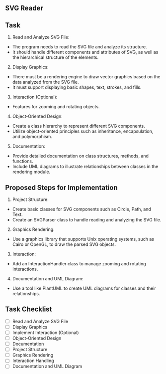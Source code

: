 SVG Reader
---

## Task

 1. Read and Analyze SVG File:

- The program needs to read the SVG file and analyze its structure.
- It should handle different components and attributes of SVG, as well as the hierarchical structure of the elements.

 2. Display Graphics:

- There must be a rendering engine to draw vector graphics based on the data analyzed from the SVG file.
- It must support displaying basic shapes, text, strokes, and fills.

 3. Interaction (Optional):

- Features for zooming and rotating objects.

 4. Object-Oriented Design:

- Create a class hierarchy to represent different SVG components.
- Utilize object-oriented principles such as inheritance, encapsulation, and polymorphism.

 5. Documentation:

- Provide detailed documentation on class structures, methods, and functions.
- Include UML diagrams to illustrate relationships between classes in the rendering module.

## Proposed Steps for Implementation

 1. Project Structure:

- Create basic classes for SVG components such as Circle, Path, and Text.
- Create an SVGParser class to handle reading and analyzing the SVG file.

 2. Graphics Rendering:

- Use a graphics library that supports Unix operating systems, such as Cairo or OpenGL, to draw the parsed SVG objects.

 3. Interaction:

- Add an InteractionHandler class to manage zooming and rotating interactions.

 4. Documentation and UML Diagram:

- Use a tool like PlantUML to create UML diagrams for classes and their relationships.

## Task Checklist

- [ ] Read and Analyze SVG File
- [ ] Display Graphics
- [ ] Implement Interaction (Optional)
- [ ] Object-Oriented Design
- [ ] Documentation
- [ ] Project Structure
- [ ] Graphics Rendering
- [ ] Interaction Handling
- [ ] Documentation and UML Diagram
